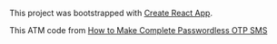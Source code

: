This project was bootstrapped with [Create React App](https://github.com/facebook/create-react-app).

This ATM code from [How to Make Complete Passwordless OTP SMS](https://www.youtube.com/watch?v=Rb05ioLMDtM) 